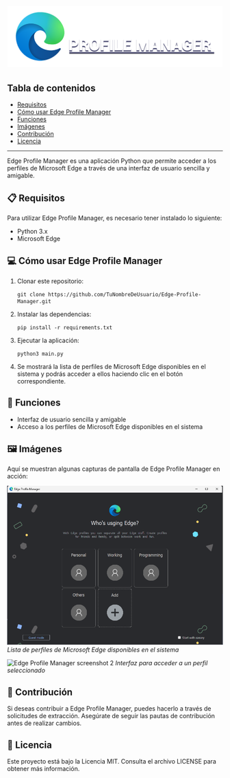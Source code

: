 # <div align="center"><img src="/images/logo.png" alt="Edge Profile Manager logo"></div>

## Tabla de contenidos

- [Requisitos](#-requisitos)
- [Cómo usar Edge Profile Manager](#-cómo-usar-edge-profile-manager)
- [Funciones](#-funciones)
- [Imágenes](#%EF%B8%8F-imágenes)
- [Contribución](#-contribución)
- [Licencia](#-licencia)

---

Edge Profile Manager es una aplicación Python que permite acceder a los perfiles de Microsoft Edge a través de una interfaz de usuario sencilla y amigable. 

## 📋 Requisitos

Para utilizar Edge Profile Manager, es necesario tener instalado lo siguiente:

- Python 3.x
- Microsoft Edge

## 💻 Cómo usar Edge Profile Manager

1. Clonar este repositorio:
    ```
    git clone https://github.com/TuNombreDeUsuario/Edge-Profile-Manager.git
    ```

2. Instalar las dependencias:
    ```
    pip install -r requirements.txt
    ```

3. Ejecutar la aplicación:
    ```
    python3 main.py
    ```

4. Se mostrará la lista de perfiles de Microsoft Edge disponibles en el sistema y podrás acceder a ellos haciendo clic en el botón correspondiente.

## 🌟 Funciones

- Interfaz de usuario sencilla y amigable
- Acceso a los perfiles de Microsoft Edge disponibles en el sistema

## 🖼️ Imágenes

Aquí se muestran algunas capturas de pantalla de Edge Profile Manager en acción:

![Edge Profile Manager screenshot 1](/images/screenshots/profile_list.png)
_Lista de perfiles de Microsoft Edge disponibles en el sistema_

![Edge Profile Manager screenshot 2](/images/screenshots/profile_selected.png)
_Interfaz para acceder a un perfil seleccionado_

## 🤝 Contribución

Si deseas contribuir a Edge Profile Manager, puedes hacerlo a través de solicitudes de extracción. Asegúrate de seguir las pautas de contribución antes de realizar cambios.

## 📝 Licencia

Este proyecto está bajo la Licencia MIT. Consulta el archivo LICENSE para obtener más información.
